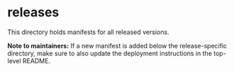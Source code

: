 # releases

This directory holds manifests for all released versions.

**Note to maintainers:** If a new manifest is added below the release-specific directory, make sure to also update the deployment instructions in the top-level README.
